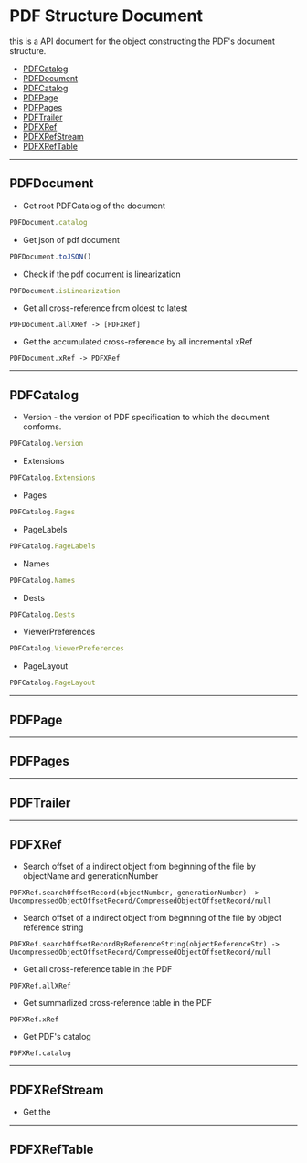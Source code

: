 # PDF Structure Document

this is a API document for the object constructing the PDF's document structure.

- [PDFCatalog](#PDFCatalog)
- [PDFDocument](#PDFDocument)
- [PDFCatalog](#PDFCatalog)
- [PDFPage](#PDFPage)
- [PDFPages](#PDFPages)
- [PDFTrailer](#PDFTrailer)
- [PDFXRef](#PDFTrailer)
- [PDFXRefStream](#PDFXRefStream)
- [PDFXRefTable](#PDFXRefTable)

---
## PDFDocument

- Get root PDFCatalog of the document
```javascript
PDFDocument.catalog
```

- Get json of pdf document
```javascript
PDFDocument.toJSON()
```

- Check if the pdf document is linearization
```javascript
PDFDocument.isLinearization
```

- Get all cross-reference from oldest to latest
```javscript
PDFDocument.allXRef -> [PDFXRef]
```

- Get the accumulated cross-reference by all incremental xRef
```javscript
PDFDocument.xRef -> PDFXRef
```

---
## PDFCatalog

- Version - the version of PDF specification to which the document conforms.
```javascript
PDFCatalog.Version
```

- Extensions
```javascript
PDFCatalog.Extensions
```

- Pages
```javascript
PDFCatalog.Pages
```

- PageLabels
```javascript
PDFCatalog.PageLabels
```

- Names
```javascript
PDFCatalog.Names
```

- Dests
```javascript
PDFCatalog.Dests
```

- ViewerPreferences
```javascript
PDFCatalog.ViewerPreferences
```

- PageLayout
```javascript
PDFCatalog.PageLayout
```

---
## PDFPage

---
## PDFPages

---
## PDFTrailer

---
## PDFXRef

- Search offset of a indirect object from beginning of the file by objectName and generationNumber
```
PDFXRef.searchOffsetRecord(objectNumber, generationNumber) -> UncompressedObjectOffsetRecord/CompressedObjectOffsetRecord/null
```

- Search offset of a indirect object from beginning of the file by object reference string
```
PDFXRef.searchOffsetRecordByReferenceString(objectReferenceStr) -> UncompressedObjectOffsetRecord/CompressedObjectOffsetRecord/null
```

- Get all cross-reference table in the PDF
```
PDFXRef.allXRef
```

- Get summarlized cross-reference table in the PDF
```
PDFXRef.xRef
```

- Get PDF's catalog
```
PDFXRef.catalog
```

---
## PDFXRefStream

- Get the 

---
## PDFXRefTable

